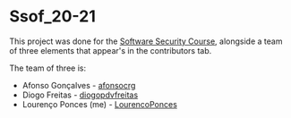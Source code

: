 # Ssof_20-21

This project was done for the [Software Security Course](https://fenix.tecnico.ulisboa.pt/disciplinas/SSof7/2020-2021/1-semestre), alongside a team of three elements that appear's in the contributors tab.

The team of three is:
 * Afonso Gonçalves - [afonsocrg](https://github.com/afonsocrg)
 * Diogo Freitas - [diogopdvfreitas](https://github.com/diogopdvfreitas)
 * Lourenço Ponces (me) - [LourencoPonces](https://github.com/LourencoPonces)

